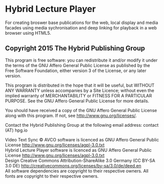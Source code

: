 # Hybrid Lecture Player

For creating broswer base publications for the web, local display and media facades using media sychronisation and deep linking for playback in a web browser using HTML5.

## Copyright 2015 The Hybrid Publishing Group

This program is free software: you can redistribute it and/or modify it under the terms of the GNU Affero General Public License as published by the Free Software Foundation, either version 3 of the License, or any later version.

This program is distributed in the hope that it will be useful, but WITHOUT ANY WARRANTY unless accompanies by a Site Licence; without even the implied warranty of MERCHANTABILITY or FITNESS FOR A PARTICULAR PURPOSE. See the GNU Affero General Public License for more details.

You should have received a copy of the GNU Affero General Public License along with this program.  If not, see <http://www.gnu.org/licenses/>.

Contact the Hybrid Publishing Group at the following email address: contact (AT) hpg.io
 
Video Text Sync © AVCO software is licenced as GNU Affero General Public License http://www.gnu.org/licenses/agpl-3.0.txt  
Hybrid Lecture Player software is licenced as GNU Affero General Public License http://www.gnu.org/licenses/agpl-3.0.txt  
Design Creative Commons Attribution-ShareAlike 3.0 Germany (CC BY-SA 3.0 DE) http://creativecommons.org/licenses/by-sa/3.0/de/deed.en   
All software dependencies are copyright to their respective owners. All fonts are copyright to their respective owners.
